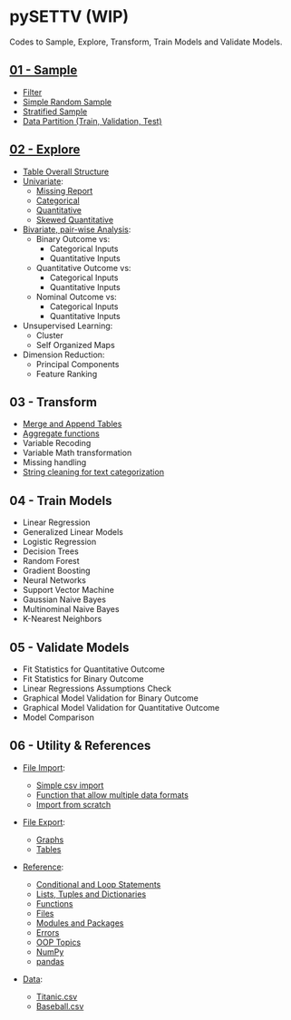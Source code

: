 # pySETTV (WIP)
Codes to Sample, Explore, Transform, Train Models and Validate Models.

## [01 - Sample](https://github.com/danielrferreira/pySETTV/tree/main/01%20-%20Sample)
- [Filter](https://github.com/danielrferreira/pySETTV/tree/main/01%20-%20Sample/Filter)
- [Simple Random Sample](https://github.com/danielrferreira/pySETTV/tree/main/01%20-%20Sample/Simple%20Random)
- [Stratified Sample](https://github.com/danielrferreira/pySETTV/tree/main/01%20-%20Sample/Stratified)
- [Data Partition (Train, Validation, Test)](https://github.com/danielrferreira/pySETTV/tree/main/01%20-%20Sample/Data%20Partition)
## [02 - Explore](https://github.com/danielrferreira/pySETTV/tree/main/02%20-%20Explore)
* [Table Overall Structure](https://github.com/danielrferreira/pySETTV/tree/main/02%20-%20Explore/Overall%20Structure)
* [Univariate](https://github.com/danielrferreira/pySETTV/tree/main/02%20-%20Explore/Univariate):
  - [Missing Report](https://github.com/danielrferreira/pySETTV/tree/main/02%20-%20Explore/Univariate/Missing)
  - [Categorical](https://github.com/danielrferreira/pySETTV/tree/main/02%20-%20Explore/Univariate/Categorical)
  - [Quantitative](https://github.com/danielrferreira/pySETTV/tree/main/02%20-%20Explore/Univariate/Quantitative)
  - [Skewed Quantitative](https://github.com/danielrferreira/pySETTV/tree/main/02%20-%20Explore/Univariate/Skewed%20Quantitative)
* [Bivariate, pair-wise Analysis](https://github.com/danielrferreira/pySETTV/tree/main/02%20-%20Explore/Bivariate):
  - Binary Outcome vs:
    - Categorical Inputs
    - Quantitative Inputs 
  - Quantitative Outcome vs:
    - Categorical Inputs
    - Quantitative Inputs 
  - Nominal Outcome vs:
    - Categorical Inputs
    - Quantitative Inputs 
* Unsupervised Learning:
  - Cluster
  - Self Organized Maps
* Dimension Reduction:
  - Principal Components
  - Feature Ranking
## 03 - Transform
- [Merge and Append Tables](https://github.com/danielrferreira/pySETTV/tree/main/03%20-%20Transform/Merge%20and%20Append)
- [Aggregate functions](https://github.com/danielrferreira/pySETTV/tree/main/03%20-%20Transform/Aggregate)
- Variable Recoding
- Variable Math transformation
- Missing handling
- [String cleaning for text categorization](https://github.com/danielrferreira/pySETTV/tree/main/03%20-%20Transform/String%20Cleaning)
## 04 - Train Models
- Linear Regression
- Generalized Linear Models
- Logistic Regression
- Decision Trees
- Random Forest
- Gradient Boosting
- Neural Networks
- Support Vector Machine
- Gaussian Naive Bayes
- Multinominal Naive Bayes
- K-Nearest Neighbors
## 05 - Validate Models
- Fit Statistics for Quantitative Outcome
- Fit Statistics for Binary Outcome
- Linear Regressions Assumptions Check
- Graphical Model Validation for Binary Outcome
- Graphical Model Validation for Quantitative Outcome
- Model Comparison
## 06 - Utility & References
* [File Import](https://github.com/danielrferreira/pySETTV/tree/main/06%20-%20Utility%20&%20References/File%20Import):
  - [Simple csv import](https://github.com/danielrferreira/pySETTV/tree/main/06%20-%20Utility%20&%20References/File%20Import/Simple%20CSV%20Import)
  - [Function that allow multiple data formats](https://github.com/danielrferreira/pySETTV/tree/main/06%20-%20Utility%20&%20References/File%20Import/Multiple%20Formats)
  - [Import from scratch](https://github.com/danielrferreira/pySETTV/tree/main/06%20-%20Utility%20&%20References/File%20Import/Import%20from%20scratch)
* [File Export](https://github.com/danielrferreira/pySETTV/tree/main/06%20-%20Utility%20%26%20References/File%20Export):
  - [Graphs](https://github.com/danielrferreira/pySETTV/tree/main/06%20-%20Utility%20%26%20References/File%20Export/Graphs)
  - [Tables](https://github.com/danielrferreira/pySETTV/tree/main/06%20-%20Utility%20%26%20References/File%20Export/Tables)
* [Reference](https://github.com/danielrferreira/pySETTV/tree/main/06%20-%20Utility%20%26%20References/Reference):
  - [Conditional and Loop Statements](https://github.com/danielrferreira/pySETTV/tree/main/06%20-%20Utility%20%26%20References/Reference/Conditional%20and%20Loops)
  - [Lists, Tuples and Dictionaries](https://github.com/danielrferreira/pySETTV/tree/main/06%20-%20Utility%20%26%20References/Reference/Lists%20Tuples%20and%20Dictionaries)
  - [Functions](https://github.com/danielrferreira/pySETTV/tree/main/06%20-%20Utility%20%26%20References/Reference/Functions)
  - [Files](https://github.com/danielrferreira/pySETTV/tree/main/06%20-%20Utility%20%26%20References/Reference/Files)
  - [Modules and Packages](https://github.com/danielrferreira/pySETTV/tree/main/06%20-%20Utility%20%26%20References/Reference/Modules%20and%20Packages)
  - [Errors](https://github.com/danielrferreira/pySETTV/tree/main/06%20-%20Utility%20%26%20References/Reference/Errors)
  - [OOP Topics](https://github.com/danielrferreira/pySETTV/tree/main/06%20-%20Utility%20%26%20References/Reference/OOP)
  - [NumPy](https://github.com/danielrferreira/pySETTV/tree/main/06%20-%20Utility%20%26%20References/Reference/NumPy)
  - [pandas](https://github.com/danielrferreira/pySETTV/tree/main/06%20-%20Utility%20%26%20References/Reference/pandas)

* [Data](https://github.com/danielrferreira/pySETTV/tree/main/06%20-%20Utility%20%26%20References/Data):
  - [Titanic.csv](https://github.com/danielrferreira/pySETTV/blob/main/06%20-%20Utility%20%26%20References/Data/train_titanic.csv)
  - [Baseball.csv](https://github.com/danielrferreira/pySETTV/blob/main/06%20-%20Utility%20%26%20References/Data/batting_2021_2022_2023.csv)
